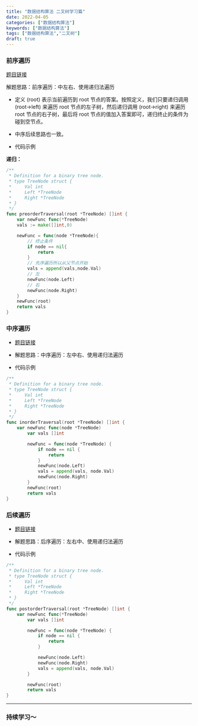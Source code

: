 ```yaml
---
title: "数据结构算法 二叉树学习篇"
date: 2022-04-05
categories: ["数据结构算法"]
keywords: ["数据结构算法"]
tags: ["数据结构算法","二叉树"]
draft: true
---
```


### 前序遍历

[题目链接](https://leetcode.cn/problems/binary-tree-preorder-traversal/)

解题思路：前序遍历：中左右、使用递归法遍历

- 定义 (root) 表示当前遍历到 root 节点的答案。按照定义，我们只要递归调用 (root->left) 来遍历 root 节点的左子树，然后递归调用 (root->right) 来遍历 root 节点的右子树，最后将 root 节点的值加入答案即可，递归终止的条件为碰到空节点。

- 中序后续思路也一致。

- 代码示例

**递归：**

```Go
/**
 * Definition for a binary tree node.
 * type TreeNode struct {
 *     Val int
 *     Left *TreeNode
 *     Right *TreeNode
 * }
 */
func preorderTraversal(root *TreeNode) []int {
    var newFunc func(*TreeNode)
    vals := make([]int,0)

    newFunc = func(node *TreeNode){
        // 终止条件
        if node == nil{
            return
        }
        // 先序遍历所以从父节点开始
        vals = append(vals,node.Val)
        // 左
        newFunc(node.Left)
        // 右
        newFunc(node.Right)
    }
    newFunc(root)
    return vals
}
```

### 中序遍历

- [题目链接](https://leetcode.cn/problems/binary-tree-inorder-traversal/)

- 解题思路：中序遍历：左中右、使用递归法遍历

- 代码示例

```Go
/**
 * Definition for a binary tree node.
 * type TreeNode struct {
 *     Val int
 *     Left *TreeNode
 *     Right *TreeNode
 * }
 */
func inorderTraversal(root *TreeNode) []int {
    var newFunc func(node *TreeNode)
        var vals []int

        newFunc = func(node *TreeNode) {
            if node == nil {
                return
            }
            newFunc(node.Left)
            vals = append(vals, node.Val)
            newFunc(node.Right)
        }
        newFunc(root)
        return vals
}
```

### 后续遍历

- [题目链接](https://leetcode.cn/problems/binary-tree-postorder-traversal/)

- 解题思路：后序遍历：左右中、使用递归法遍历

- 代码示例

```Go
/**
 * Definition for a binary tree node.
 * type TreeNode struct {
 *     Val int
 *     Left *TreeNode
 *     Right *TreeNode
 * }
 */
func postorderTraversal(root *TreeNode) []int {
    var newFunc func(*TreeNode)
        var vals []int

        newFunc = func(node *TreeNode) {
            if node == nil {
                return
            }

            newFunc(node.Left)
            newFunc(node.Right)
            vals = append(vals, node.Val)
        }

        newFunc(root)
        return vals
}
```

---

### 持续学习～
